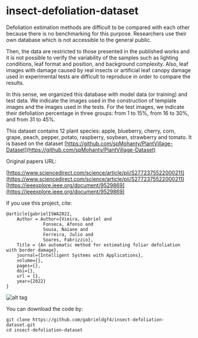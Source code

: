 # insect-defoliation-dataset

Defoliation estimation methods are difficult to be compared with each other because there is no benchmarking for this purpose. Researchers use their own database which is not accessible to the general public. 

Then, the data are restricted to those presented in the published works and it is not possible to verify the variability of the samples such as lighting conditions, leaf format and position, and background complexity. Also, leaf images with damage caused by real insects or artificial leaf canopy damage used in experimental tests are difficult to reproduce in order to compare the results.

In this sense, we organized this database with model data (or training) and test data. We indicate the images used in the construction of template images and the images used in the tests. For the test images, we indicate their defoliation percentage in three groups: from 1 to 15%, from 16 to 30%, and from 31 to 45%.

This dataset contains 12 plant species: apple, blueberry, cherry, corn, grape, peach, pepper, potato, raspberry, soybean, strawberry and tomato. It is based on the dataset  [https://github.com/spMohanty/PlantVillage-Dataset](https://github.com/spMohanty/PlantVillage-Dataset)

Original papers URL: 

[https://www.sciencedirect.com/science/article/pii/S2772375522000211](https://www.sciencedirect.com/science/article/pii/S2772375522000211)          
[https://ieeexplore.ieee.org/document/9529869](https://ieeexplore.ieee.org/document/9529869)

If you use this project, cite:

    @article{gabrielISWA2022,
        Author = Author={Vieira, Gabriel and 
                  Fonseca, Afonso and
                  Sousa, Naiane and
                  Ferreira, Julio and
                  Soares, Fabrizzio},
        Title = {An automatic method for estimating foliar defoliation with border damage},
        journal={Intelligent Systems with Applications},
        volume={},
        pages={},
        doi={},
        url = {},
        year={2022}
    }

![alt tag](https://user-images.githubusercontent.com/63321757/180873122-244e57c0-21e6-4990-9120-74d8df3f726a.png)

You can download the code by:

    git clone https://github.com/gabrieldgf4/insect-defoliation-dataset.git
    cd insect-defoliation-dataset
    
    
